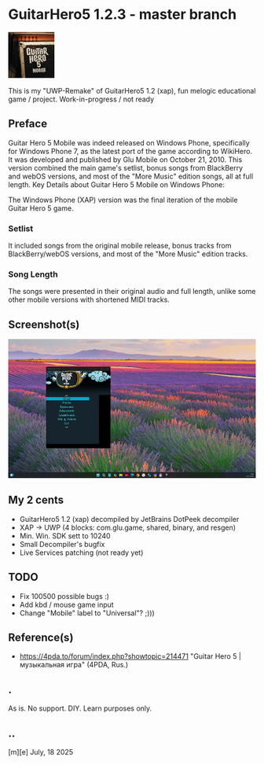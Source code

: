 # GuitarHero5 1.2.3 - master branch 
![Logo](Images/logo.png)

This is my "UWP-Remake" of GuitarHero5 1.2 (xap), fun melogic educational game / project. Work-in-progress / not ready

## Preface
Guitar Hero 5 Mobile was indeed released on Windows Phone, specifically for Windows Phone 7, as the latest port of the game according to WikiHero. It was developed and published by Glu Mobile on October 21, 2010. This version combined the main game's setlist, bonus songs from BlackBerry and webOS versions, and most of the "More Music" edition songs, all at full length. 
Key Details about Guitar Hero 5 Mobile on Windows Phone:

The Windows Phone (XAP) version was the final iteration of the mobile Guitar Hero 5 game. 

### Setlist
It included songs from the original mobile release, bonus tracks from BlackBerry/webOS versions, and most of the "More Music" edition tracks. 

### Song Length
The songs were presented in their original audio and full length, unlike some other mobile versions with shortened MIDI tracks. 

## Screenshot(s)
![Windows 11 Lite](Images/screenshot.png)

## My 2 cents
- GuitarHero5 1.2 (xap) decompiled by JetBrains DotPeek decompiler
- XAP -> UWP (4 blocks: com.glu.game, shared, binary, and resgen)
- Min. Win. SDK sett to 10240 
- Small Decompiler's bugfix
- Live Services patching (not ready yet) 

## TODO
- Fix 100500 possible bugs :)
- Add kbd / mouse game input
- Change "Mobile" label to "Universal"? ;)))

## Reference(s)
- https://4pda.to/forum/index.php?showtopic=214471 "Guitar Hero 5 | музыкальная игра" (4PDA, Rus.) 

## .
As is. No support. DIY. Learn purposes only.

## ..
[m][e] July, 18 2025
